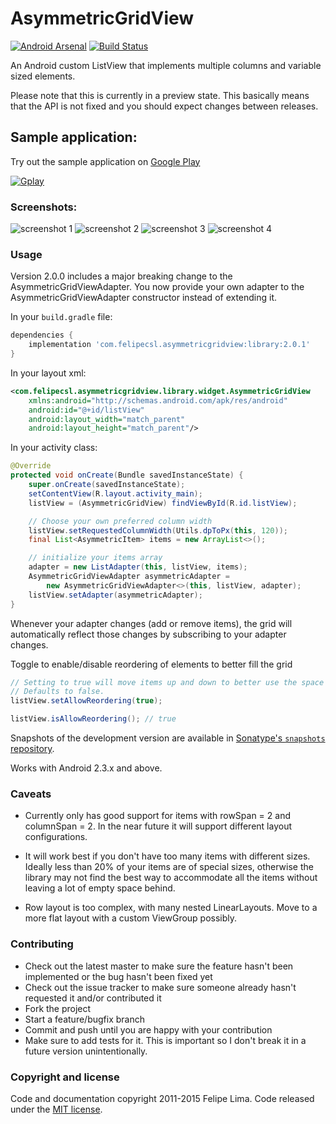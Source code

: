 # AsymmetricGridView

[![Android Arsenal](https://img.shields.io/badge/Android%20Arsenal-AsymmetricGridView-brightgreen.svg?style=flat)](https://android-arsenal.com/details/1/1186)
[![Build Status](https://travis-ci.org/felipecsl/AsymmetricGridView.svg?branch=master)](https://travis-ci.org/felipecsl/AsymmetricGridView)

An Android custom ListView that implements multiple columns and variable sized elements.

Please note that this is currently in a preview state.
This basically means that the API is not fixed and you should expect changes between releases.

## Sample application:

Try out the sample application on [Google Play](https://play.google.com/store/apps/details?id=com.felipecsl.asymmetricgridview.app)

[![Gplay](https://developer.android.com/images/brand/en_generic_rgb_wo_60.png)](https://play.google.com/store/apps/details?id=com.felipecsl.asymmetricgridview.app)

### Screenshots:

![screenshot 1](https://raw.githubusercontent.com/felipecsl/AsymmetricGridView/master/screenshots/ss_2_cols.png)
![screenshot 2](https://raw.githubusercontent.com/felipecsl/AsymmetricGridView/master/screenshots/ss_3_cols.png)
![screenshot 3](https://raw.githubusercontent.com/felipecsl/AsymmetricGridView/master/screenshots/ss_4_cols.png)
![screenshot 4](https://raw.githubusercontent.com/felipecsl/AsymmetricGridView/master/screenshots/ss_5_cols.png)

### Usage

Version 2.0.0 includes a major breaking change to the AsymmetricGridViewAdapter. You now provide
your own adapter to the AsymmetricGridViewAdapter constructor instead of extending it.

In your ``build.gradle`` file:

```groovy
dependencies {
    implementation 'com.felipecsl.asymmetricgridview:library:2.0.1'
}
```

In your layout xml:

```xml
<com.felipecsl.asymmetricgridview.library.widget.AsymmetricGridView
    xmlns:android="http://schemas.android.com/apk/res/android"
    android:id="@+id/listView"
    android:layout_width="match_parent"
    android:layout_height="match_parent"/>
```

In your activity class:

```java
@Override
protected void onCreate(Bundle savedInstanceState) {
    super.onCreate(savedInstanceState);
    setContentView(R.layout.activity_main);
    listView = (AsymmetricGridView) findViewById(R.id.listView);

    // Choose your own preferred column width
    listView.setRequestedColumnWidth(Utils.dpToPx(this, 120));
    final List<AsymmetricItem> items = new ArrayList<>();

    // initialize your items array
    adapter = new ListAdapter(this, listView, items);
    AsymmetricGridViewAdapter asymmetricAdapter =
        new AsymmetricGridViewAdapter<>(this, listView, adapter);
    listView.setAdapter(asymmetricAdapter);
}
```

Whenever your adapter changes (add or remove items), the grid will automatically reflect those
changes by subscribing to your adapter changes.

Toggle to enable/disable reordering of elements to better fill the grid

```java
// Setting to true will move items up and down to better use the space
// Defaults to false.
listView.setAllowReordering(true);

listView.isAllowReordering(); // true
```

Snapshots of the development version are available in [Sonatype's `snapshots` repository](https://oss.sonatype.org/content/repositories/snapshots/).

Works with Android 2.3.x and above.

### Caveats

* Currently only has good support for items with rowSpan = 2 and columnSpan = 2.
In the near future it will support different layout configurations.

* It will work best if you don't have too many items with different sizes. Ideally less
than 20% of your items are of special sizes, otherwise the library may not find the best
way to accommodate all the items without leaving a lot of empty space behind.

* Row layout is too complex, with many nested LinearLayouts. Move to a more flat layout
with a custom ViewGroup possibly.

### Contributing

* Check out the latest master to make sure the feature hasn't been implemented or the bug hasn't been fixed yet
* Check out the issue tracker to make sure someone already hasn't requested it and/or contributed it
* Fork the project
* Start a feature/bugfix branch
* Commit and push until you are happy with your contribution
* Make sure to add tests for it. This is important so I don't break it in a future version unintentionally.

### Copyright and license

Code and documentation copyright 2011-2015 Felipe Lima.
Code released under the [MIT license](https://github.com/felipecsl/AsymmetricGridview/blob/master/LICENSE.txt).
